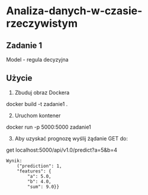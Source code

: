 # Analiza-danych-w-czasie-rzeczywistym

## Zadanie 1

Model - regula decyzyjna

## Użycie 

1. Zbuduj obraz Dockera

docker build -t zadanie1 .

2. Uruchom kontener

docker run -p 5000:5000 zadanie1

3. Aby uzyskać prognozę wyślij żądanie GET do:

get localhost:5000/api/v1.0/predict?a=5&b=4

    Wynik:
        ("prediction": 1,
        "features": {
            "a": 5.0,
            "b": 4.0,
            "sum": 9.0}}


